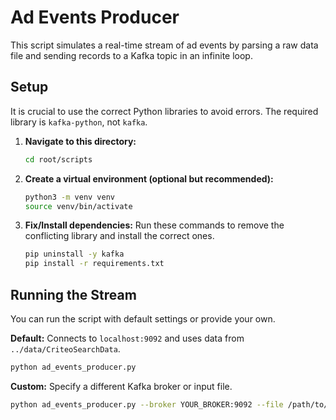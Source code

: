 # Ad Events Producer

This script simulates a real-time stream of ad events by parsing a raw data file and sending records to a Kafka topic in an infinite loop.

## Setup

It is crucial to use the correct Python libraries to avoid errors. The required library is `kafka-python`, not `kafka`.

1.  **Navigate to this directory:**
    ```bash
    cd root/scripts
    ```

2.  **Create a virtual environment (optional but recommended):**
    ```bash
    python3 -m venv venv
    source venv/bin/activate
    ```

3.  **Fix/Install dependencies:**
    Run these commands to remove the conflicting library and install the correct ones.
    ```bash
    pip uninstall -y kafka
    pip install -r requirements.txt
    ```

## Running the Stream

You can run the script with default settings or provide your own.

**Default:**
Connects to `localhost:9092` and uses data from `../data/CriteoSearchData`.
```bash
python ad_events_producer.py
```

**Custom:**
Specify a different Kafka broker or input file.
```bash
python ad_events_producer.py --broker YOUR_BROKER:9092 --file /path/to/your/data.tsv
``` 